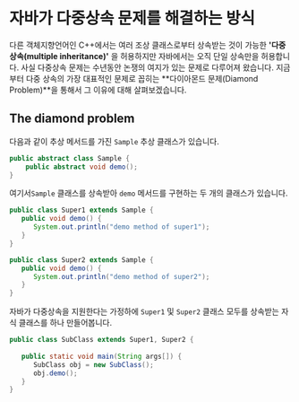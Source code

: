 # 자바가 다중상속 문제를 해결하는 방식

다른 객체지향언어인 C++에서는 여러 조상 클래스로부터 상속받는 것이 가능한 **'다중상속(multiple inheritance)'** 을 허용하지만 자바에서는 오직 단일 상속만을 허용합니다. 사실 다중상속 문제는 수년동안 논쟁의 여지가 있는 문제로 다루어져 왔습니다. 
지금부터 다중 상속의 가장 대표적인 문제로 꼽히는 **다이아몬드 문제(Diamond Problem)**을 통해서 그 이유에 대해 살펴보겠습니다.

## The diamond problem
다음과 같이 추상 메서드를 가진 `Sample` 추상 클래스가 있습니다.
```java
public abstract class Sample {
    public abstract void demo();
}
``` 
여기서`Sample` 클래스를 상속받아 `demo` 메서드를 구현하는 두 개의 클래스가 있습니다.
```java
public class Super1 extends Sample {
   public void demo() {
      System.out.println("demo method of super1");
   }
}
```
```java
public class Super2 extends Sample {
   public void demo() {
      System.out.println("demo method of super2");
   }
}
```
자바가 다중상속을 지원한다는 가정하에 `Super1` 및 `Super2` 클래스 모두를 상속받는 자식 클래스를 하나 만들어봅니다.
```java
public class SubClass extends Super1, Super2 {
    
   public static void main(String args[]) {
      SubClass obj = new SubClass();
      obj.demo();
   }
}
```

